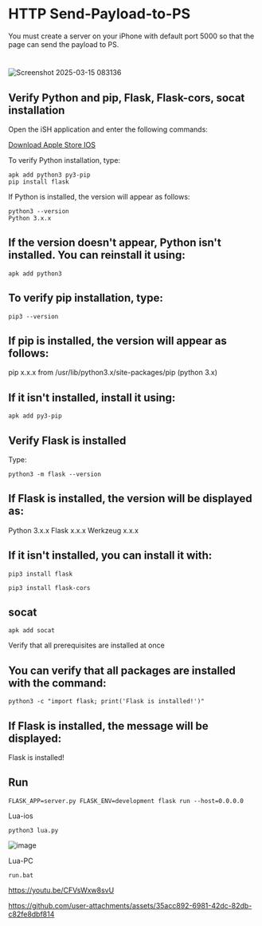 # HTTP Send-Payload-to-PS

You must create a server on your iPhone with default port 5000 so that the page can send the payload to PS.
# 
![Screenshot 2025-03-15 083136](https://github.com/user-attachments/assets/33920137-40db-47bb-909d-c308a36d0f49)


## Verify Python and pip, Flask, Flask-cors, socat installation
Open the iSH application and enter the following commands:

[Download Apple Store IOS](https://apps.apple.com/us/app/ish-shell/id1436902243)

To verify Python installation, type:

```
apk add python3 py3-pip
pip install flask
```
If Python is installed, the version will appear as follows:

```
python3 --version
Python 3.x.x
```
## If the version doesn't appear, Python isn't installed. You can reinstall it using:

```
apk add python3
```
## To verify pip installation, type:

```
pip3 --version
```
## If pip is installed, the version will appear as follows:


pip x.x.x from /usr/lib/python3.x/site-packages/pip (python 3.x)
## If it isn't installed, install it using:

```
apk add py3-pip
```
## Verify Flask is installed
Type:

```
python3 -m flask --version
```
## If Flask is installed, the version will be displayed as:


Python 3.x.x
Flask x.x.x
Werkzeug x.x.x

## If it isn't installed, you can install it with:
```
pip3 install flask

pip3 install flask-cors
```
## socat
```
apk add socat
```

 Verify that all prerequisites are installed at once

## You can verify that all packages are installed with the command:
```
python3 -c "import flask; print('Flask is installed!')"
```
## If Flask is installed, the message will be displayed:


Flask is installed!

## Run
```
FLASK_APP=server.py FLASK_ENV=development flask run --host=0.0.0.0
```
Lua-ios
```
python3 lua.py
```
![image](https://github.com/user-attachments/assets/cf381cb5-e8ea-47db-9cc6-3673d097ed1a)

Lua-PC
```
run.bat
```


https://youtu.be/CFVsWxw8svU

https://github.com/user-attachments/assets/35acc892-6981-42dc-82db-c82fe8dbf814

